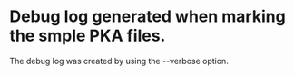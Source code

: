 # Debug log generated when marking the smple PKA files.

The debug log was created by using the --verbose option.
